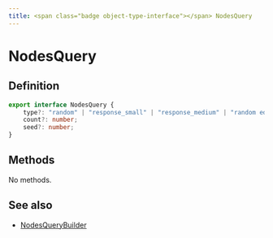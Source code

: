 ```yaml
---
title: <span class="badge object-type-interface"></span> NodesQuery
---
```

# <span class="badge object-type-interface"></span> NodesQuery

## Definition

```typescript
export interface NodesQuery {
	type?: "random" | "response_small" | "response_medium" | "random edges";
	count?: number;
	seed?: number;
}

```
## Methods

No methods.
## See also

 * <span class="badge builder"></span> [NodesQueryBuilder](./builder-NodesQueryBuilder.md)
